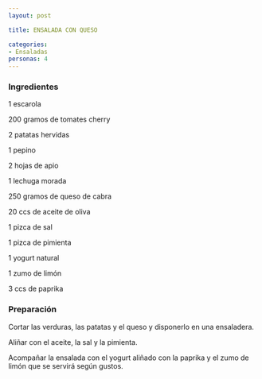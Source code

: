 ```yaml
---
layout: post

title: ENSALADA CON QUESO

categories:
- Ensaladas
personas: 4 
---
```


<h3>Ingredientes</h3>
1 escarola

200 gramos de tomates cherry

2 patatas hervidas

1 pepino

2 hojas de apio

1 lechuga morada

250 gramos de queso de cabra

20 ccs de aceite de oliva

1 pizca de sal

1 pizca de pimienta

1 yogurt natural

1 zumo de limón

3 ccs de paprika

<h3>Preparación</h3>
Cortar las verduras, las patatas y el queso y disponerlo en una ensaladera.

Aliñar con el aceite, la sal y la pimienta.

Acompañar la ensalada con el yogurt aliñado con la paprika y el zumo de limón que se servirá según gustos.

